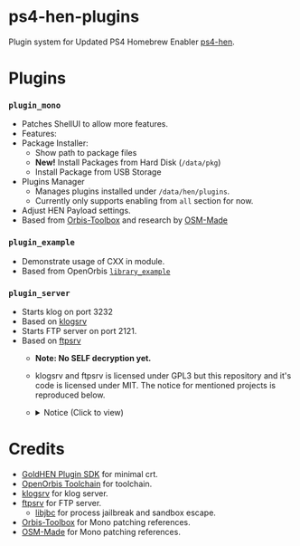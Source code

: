 # ps4-hen-plugins

Plugin system for Updated PS4 Homebrew Enabler [ps4-hen](https://github.com/Scene-Collective/ps4-hen).

# Plugins

### `plugin_mono`
  - Patches ShellUI to allow more features.
  - Features:
  - Package Installer:
    - Show path to package files
    - **New!** Install Packages from Hard Disk (`/data/pkg`)
    - Install Package from USB Storage
  - Plugins Manager
    - Manages plugins installed under `/data/hen/plugins`.
    - Currently only supports enabling from `all` section for now.
  - Adjust HEN Payload settings.
  - Based from [Orbis-Toolbox](https://github.com/OSM-Made/Orbis-Toolbox) and research by [OSM-Made](https://github.com/OSM-Made)
### `plugin_example`
  - Demonstrate usage of CXX in module.
  - Based from OpenOrbis [`library_example`](https://github.com/OpenOrbis/OpenOrbis-PS4-Toolchain/blob/63c0be5ffff09fbaebebc6b9a738d150e2da0205/samples/library_example/library_example/lib.cpp)
### `plugin_server`
  - Starts klog on port 3232 <!-- (assuming process has access to `/dev/klog`, i.e `ScePartyDaemonMain`) -->
  - Based on [klogsrv](https://github.com/ps5-payload-dev/klogsrv)
  - Starts FTP server on port 2121.
  - Based on [ftpsrv](https://github.com/ps5-payload-dev/ftpsrv)
    - **Note: No SELF decryption yet.**
    - klogsrv and ftpsrv is licensed under GPL3 but this repository and it's code is licensed under MIT. The notice for mentioned projects is reproduced below.
    - <details> <summary> Notice (Click to view) </summary>
      
      ```
      Copyright (C) 2023 John Törnblom
      
      This program is free software; you can redistribute it and/or modify it
      under the terms of the GNU General Public License as published by the
      Free Software Foundation; either version 3, or (at your option) any
      later version.
      
      This program is distributed in the hope that it will be useful,
      but WITHOUT ANY WARRANTY; without even the implied warranty of
      MERCHANTABILITY or FITNESS FOR A PARTICULAR PURPOSE.  See the
      GNU General Public License for more details.
      
      You should have received a copy of the GNU General Public License
      along with this program; see the file COPYING. If not, see
      <http://www.gnu.org/licenses/>.
      ```
      
      </details>

# Credits

- [GoldHEN Plugin SDK](https://github.com/GoldHEN/GoldHEN_Plugins_SDK) for minimal crt.
- [OpenOrbis Toolchain](https://github.com/OpenOrbis/OpenOrbis-PS4-Toolchain) for toolchain.
- [klogsrv](https://github.com/ps5-payload-dev/klogsrv) for klog server.
- [ftpsrv](https://github.com/ps5-payload-dev/ftpsrv) for FTP server.
  - [libjbc](https://github.com/sleirsgoevy/ps4-libjbc) for process jailbreak and sandbox escape.
- [Orbis-Toolbox](https://github.com/OSM-Made/Orbis-Toolbox) for Mono patching references.
- [OSM-Made](https://github.com/OSM-Made) for Mono patching references.
